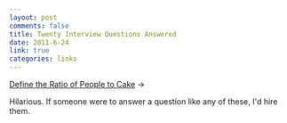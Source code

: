```yaml
--- 
layout: post
comments: false
title: Twenty Interview Questions Answered
date: 2011-6-24
link: true
categories: links
---
```

<a title="Define the Ratio of People to Cake" href="http://www.themorningnews.org/archives/spoofs_satire/define_the_ratio_of_people_to_cake.php">Define the Ratio of People to Cake</a> &rarr; <br />

Hilarious. If someone were to answer a question like any of these, I'd hire them.
